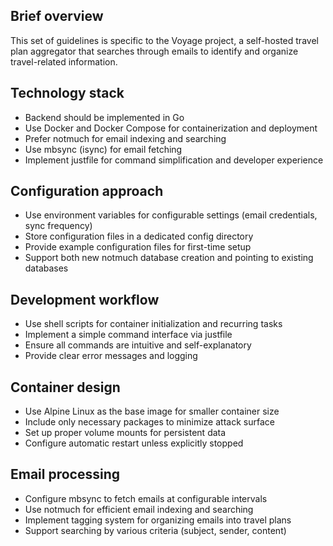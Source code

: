 ## Brief overview
This set of guidelines is specific to the Voyage project, a self-hosted travel plan aggregator that searches through emails to identify and organize travel-related information.

## Technology stack
- Backend should be implemented in Go
- Use Docker and Docker Compose for containerization and deployment
- Prefer notmuch for email indexing and searching
- Use mbsync (isync) for email fetching
- Implement justfile for command simplification and developer experience

## Configuration approach
- Use environment variables for configurable settings (email credentials, sync frequency)
- Store configuration files in a dedicated config directory
- Provide example configuration files for first-time setup
- Support both new notmuch database creation and pointing to existing databases

## Development workflow
- Use shell scripts for container initialization and recurring tasks
- Implement a simple command interface via justfile
- Ensure all commands are intuitive and self-explanatory
- Provide clear error messages and logging

## Container design
- Use Alpine Linux as the base image for smaller container size
- Include only necessary packages to minimize attack surface
- Set up proper volume mounts for persistent data
- Configure automatic restart unless explicitly stopped

## Email processing
- Configure mbsync to fetch emails at configurable intervals
- Use notmuch for efficient email indexing and searching
- Implement tagging system for organizing emails into travel plans
- Support searching by various criteria (subject, sender, content)
